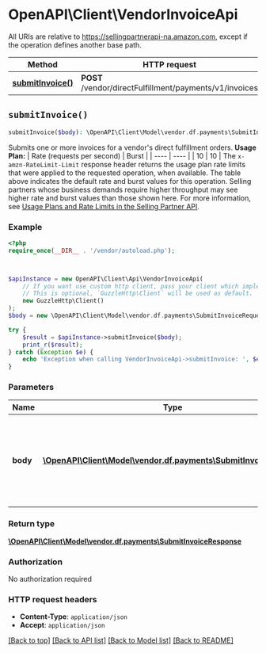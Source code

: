 # OpenAPI\Client\VendorInvoiceApi

All URIs are relative to https://sellingpartnerapi-na.amazon.com, except if the operation defines another base path.

| Method | HTTP request | Description |
| ------------- | ------------- | ------------- |
| [**submitInvoice()**](VendorInvoiceApi.md#submitInvoice) | **POST** /vendor/directFulfillment/payments/v1/invoices |  |


## `submitInvoice()`

```php
submitInvoice($body): \OpenAPI\Client\Model\vendor.df.payments\SubmitInvoiceResponse
```



Submits one or more invoices for a vendor's direct fulfillment orders.  **Usage Plan:**  | Rate (requests per second) | Burst | | ---- | ---- | | 10 | 10 |  The `x-amzn-RateLimit-Limit` response header returns the usage plan rate limits that were applied to the requested operation, when available. The table above indicates the default rate and burst values for this operation. Selling partners whose business demands require higher throughput may see higher rate and burst values than those shown here. For more information, see [Usage Plans and Rate Limits in the Selling Partner API](https://developer-docs.amazon.com/sp-api/docs/usage-plans-and-rate-limits-in-the-sp-api).

### Example

```php
<?php
require_once(__DIR__ . '/vendor/autoload.php');



$apiInstance = new OpenAPI\Client\Api\VendorInvoiceApi(
    // If you want use custom http client, pass your client which implements `GuzzleHttp\ClientInterface`.
    // This is optional, `GuzzleHttp\Client` will be used as default.
    new GuzzleHttp\Client()
);
$body = new \OpenAPI\Client\Model\vendor.df.payments\SubmitInvoiceRequest(); // \OpenAPI\Client\Model\vendor.df.payments\SubmitInvoiceRequest | The request body containing one or more invoices for vendor orders.

try {
    $result = $apiInstance->submitInvoice($body);
    print_r($result);
} catch (Exception $e) {
    echo 'Exception when calling VendorInvoiceApi->submitInvoice: ', $e->getMessage(), PHP_EOL;
}
```

### Parameters

| Name | Type | Description  | Notes |
| ------------- | ------------- | ------------- | ------------- |
| **body** | [**\OpenAPI\Client\Model\vendor.df.payments\SubmitInvoiceRequest**](../Model/SubmitInvoiceRequest.md)| The request body containing one or more invoices for vendor orders. | |

### Return type

[**\OpenAPI\Client\Model\vendor.df.payments\SubmitInvoiceResponse**](../Model/SubmitInvoiceResponse.md)

### Authorization

No authorization required

### HTTP request headers

- **Content-Type**: `application/json`
- **Accept**: `application/json`

[[Back to top]](#) [[Back to API list]](../../README.md#endpoints)
[[Back to Model list]](../../README.md#models)
[[Back to README]](../../README.md)

